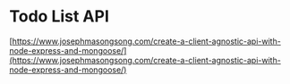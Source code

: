 # Todo List API

[https://www.josephmasongsong.com/create-a-client-agnostic-api-with-node-express-and-mongoose/](https://www.josephmasongsong.com/create-a-client-agnostic-api-with-node-express-and-mongoose/)
